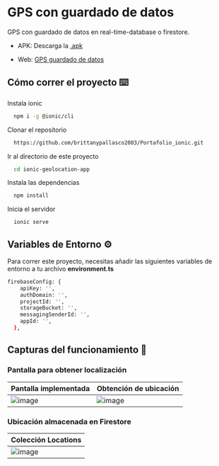 # GPS con guardado de datos

GPS con guardado de datos en real-time-database o firestore.
 
- APK: Descarga la [.apk](src/assets/app-debug.apk)

- Web: [GPS guardado de datos](https://gps-firebase-fce0f.web.app/)


## Cómo correr el proyecto ⌨️

Instala ionic

```bash
  npm i -g @ionic/cli 
```


Clonar el repositorio

```bash
  https://github.com/brittanypallasco2003/Portafolio_ionic.git
```

Ir al directorio de este proyecto

```bash
  cd ionic-geolocation-app
```

Instala las dependencias

```bash
  npm install
```

Inicia el servidor

```bash
  ionic serve
```


## Variables de Entorno ⚙️

Para correr este proyecto, necesitas añadir las siguientes variables de entorno a tu archivo **environment.ts**

```bash
firebaseConfig: {
    apiKey: '',
    authDomain: '',
    projectId: '',
    storageBucket: '',
    messagingSenderId: '',
    appId: '',
  },
```

## Capturas del funcionamiento 📳

### Pantalla para obtener localización

|Pantalla implementada|Obtención de ubicación|
|:---|:---|
|![image](https://github.com/brittanypallasco2003/Portafolio_ionic/assets/117743650/75a2d567-a204-4d4f-be25-948087b159f3)|![image](https://github.com/brittanypallasco2003/Portafolio_ionic/assets/117743650/2f418674-d2e2-4818-8df9-5424de4ff5d6)|


### Ubicación almacenada en Firestore
|Colección Locations|
|-|
|![image](https://github.com/brittanypallasco2003/Portafolio_ionic/assets/117743650/998a9560-3c4f-4477-a86e-fb6ebfc88a71)|







